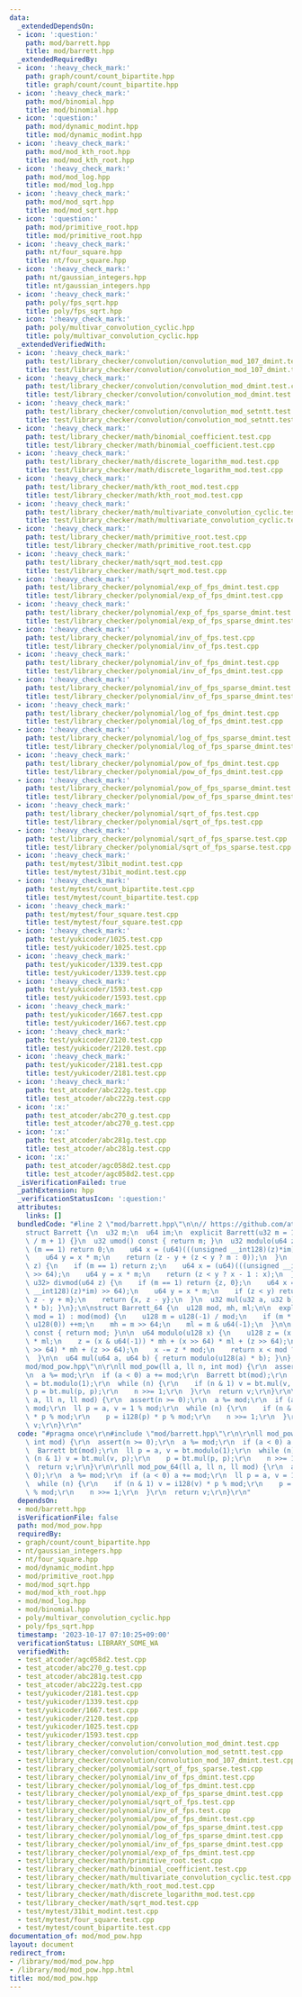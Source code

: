 ```yaml
---
data:
  _extendedDependsOn:
  - icon: ':question:'
    path: mod/barrett.hpp
    title: mod/barrett.hpp
  _extendedRequiredBy:
  - icon: ':heavy_check_mark:'
    path: graph/count/count_bipartite.hpp
    title: graph/count/count_bipartite.hpp
  - icon: ':heavy_check_mark:'
    path: mod/binomial.hpp
    title: mod/binomial.hpp
  - icon: ':question:'
    path: mod/dynamic_modint.hpp
    title: mod/dynamic_modint.hpp
  - icon: ':heavy_check_mark:'
    path: mod/mod_kth_root.hpp
    title: mod/mod_kth_root.hpp
  - icon: ':heavy_check_mark:'
    path: mod/mod_log.hpp
    title: mod/mod_log.hpp
  - icon: ':heavy_check_mark:'
    path: mod/mod_sqrt.hpp
    title: mod/mod_sqrt.hpp
  - icon: ':question:'
    path: mod/primitive_root.hpp
    title: mod/primitive_root.hpp
  - icon: ':heavy_check_mark:'
    path: nt/four_square.hpp
    title: nt/four_square.hpp
  - icon: ':heavy_check_mark:'
    path: nt/gaussian_integers.hpp
    title: nt/gaussian_integers.hpp
  - icon: ':heavy_check_mark:'
    path: poly/fps_sqrt.hpp
    title: poly/fps_sqrt.hpp
  - icon: ':heavy_check_mark:'
    path: poly/multivar_convolution_cyclic.hpp
    title: poly/multivar_convolution_cyclic.hpp
  _extendedVerifiedWith:
  - icon: ':heavy_check_mark:'
    path: test/library_checker/convolution/convolution_mod_107_dmint.test.cpp
    title: test/library_checker/convolution/convolution_mod_107_dmint.test.cpp
  - icon: ':heavy_check_mark:'
    path: test/library_checker/convolution/convolution_mod_dmint.test.cpp
    title: test/library_checker/convolution/convolution_mod_dmint.test.cpp
  - icon: ':heavy_check_mark:'
    path: test/library_checker/convolution/convolution_mod_setntt.test.cpp
    title: test/library_checker/convolution/convolution_mod_setntt.test.cpp
  - icon: ':heavy_check_mark:'
    path: test/library_checker/math/binomial_coefficient.test.cpp
    title: test/library_checker/math/binomial_coefficient.test.cpp
  - icon: ':heavy_check_mark:'
    path: test/library_checker/math/discrete_logarithm_mod.test.cpp
    title: test/library_checker/math/discrete_logarithm_mod.test.cpp
  - icon: ':heavy_check_mark:'
    path: test/library_checker/math/kth_root_mod.test.cpp
    title: test/library_checker/math/kth_root_mod.test.cpp
  - icon: ':heavy_check_mark:'
    path: test/library_checker/math/multivariate_convolution_cyclic.test.cpp
    title: test/library_checker/math/multivariate_convolution_cyclic.test.cpp
  - icon: ':heavy_check_mark:'
    path: test/library_checker/math/primitive_root.test.cpp
    title: test/library_checker/math/primitive_root.test.cpp
  - icon: ':heavy_check_mark:'
    path: test/library_checker/math/sqrt_mod.test.cpp
    title: test/library_checker/math/sqrt_mod.test.cpp
  - icon: ':heavy_check_mark:'
    path: test/library_checker/polynomial/exp_of_fps_dmint.test.cpp
    title: test/library_checker/polynomial/exp_of_fps_dmint.test.cpp
  - icon: ':heavy_check_mark:'
    path: test/library_checker/polynomial/exp_of_fps_sparse_dmint.test.cpp
    title: test/library_checker/polynomial/exp_of_fps_sparse_dmint.test.cpp
  - icon: ':heavy_check_mark:'
    path: test/library_checker/polynomial/inv_of_fps.test.cpp
    title: test/library_checker/polynomial/inv_of_fps.test.cpp
  - icon: ':heavy_check_mark:'
    path: test/library_checker/polynomial/inv_of_fps_dmint.test.cpp
    title: test/library_checker/polynomial/inv_of_fps_dmint.test.cpp
  - icon: ':heavy_check_mark:'
    path: test/library_checker/polynomial/inv_of_fps_sparse_dmint.test.cpp
    title: test/library_checker/polynomial/inv_of_fps_sparse_dmint.test.cpp
  - icon: ':heavy_check_mark:'
    path: test/library_checker/polynomial/log_of_fps_dmint.test.cpp
    title: test/library_checker/polynomial/log_of_fps_dmint.test.cpp
  - icon: ':heavy_check_mark:'
    path: test/library_checker/polynomial/log_of_fps_sparse_dmint.test.cpp
    title: test/library_checker/polynomial/log_of_fps_sparse_dmint.test.cpp
  - icon: ':heavy_check_mark:'
    path: test/library_checker/polynomial/pow_of_fps_dmint.test.cpp
    title: test/library_checker/polynomial/pow_of_fps_dmint.test.cpp
  - icon: ':heavy_check_mark:'
    path: test/library_checker/polynomial/pow_of_fps_sparse_dmint.test.cpp
    title: test/library_checker/polynomial/pow_of_fps_sparse_dmint.test.cpp
  - icon: ':heavy_check_mark:'
    path: test/library_checker/polynomial/sqrt_of_fps.test.cpp
    title: test/library_checker/polynomial/sqrt_of_fps.test.cpp
  - icon: ':heavy_check_mark:'
    path: test/library_checker/polynomial/sqrt_of_fps_sparse.test.cpp
    title: test/library_checker/polynomial/sqrt_of_fps_sparse.test.cpp
  - icon: ':heavy_check_mark:'
    path: test/mytest/31bit_modint.test.cpp
    title: test/mytest/31bit_modint.test.cpp
  - icon: ':heavy_check_mark:'
    path: test/mytest/count_bipartite.test.cpp
    title: test/mytest/count_bipartite.test.cpp
  - icon: ':heavy_check_mark:'
    path: test/mytest/four_square.test.cpp
    title: test/mytest/four_square.test.cpp
  - icon: ':heavy_check_mark:'
    path: test/yukicoder/1025.test.cpp
    title: test/yukicoder/1025.test.cpp
  - icon: ':heavy_check_mark:'
    path: test/yukicoder/1339.test.cpp
    title: test/yukicoder/1339.test.cpp
  - icon: ':heavy_check_mark:'
    path: test/yukicoder/1593.test.cpp
    title: test/yukicoder/1593.test.cpp
  - icon: ':heavy_check_mark:'
    path: test/yukicoder/1667.test.cpp
    title: test/yukicoder/1667.test.cpp
  - icon: ':heavy_check_mark:'
    path: test/yukicoder/2120.test.cpp
    title: test/yukicoder/2120.test.cpp
  - icon: ':heavy_check_mark:'
    path: test/yukicoder/2181.test.cpp
    title: test/yukicoder/2181.test.cpp
  - icon: ':heavy_check_mark:'
    path: test_atcoder/abc222g.test.cpp
    title: test_atcoder/abc222g.test.cpp
  - icon: ':x:'
    path: test_atcoder/abc270_g.test.cpp
    title: test_atcoder/abc270_g.test.cpp
  - icon: ':x:'
    path: test_atcoder/abc281g.test.cpp
    title: test_atcoder/abc281g.test.cpp
  - icon: ':x:'
    path: test_atcoder/agc058d2.test.cpp
    title: test_atcoder/agc058d2.test.cpp
  _isVerificationFailed: true
  _pathExtension: hpp
  _verificationStatusIcon: ':question:'
  attributes:
    links: []
  bundledCode: "#line 2 \"mod/barrett.hpp\"\n\n// https://github.com/atcoder/ac-library/blob/master/atcoder/internal_math.hpp\n\
    struct Barrett {\n  u32 m;\n  u64 im;\n  explicit Barrett(u32 m = 1) : m(m), im(u64(-1)\
    \ / m + 1) {}\n  u32 umod() const { return m; }\n  u32 modulo(u64 z) {\n    if\
    \ (m == 1) return 0;\n    u64 x = (u64)(((unsigned __int128)(z)*im) >> 64);\n\
    \    u64 y = x * m;\n    return (z - y + (z < y ? m : 0));\n  }\n  u64 floor(u64\
    \ z) {\n    if (m == 1) return z;\n    u64 x = (u64)(((unsigned __int128)(z)*im)\
    \ >> 64);\n    u64 y = x * m;\n    return (z < y ? x - 1 : x);\n  }\n  pair<u64,\
    \ u32> divmod(u64 z) {\n    if (m == 1) return {z, 0};\n    u64 x = (u64)(((unsigned\
    \ __int128)(z)*im) >> 64);\n    u64 y = x * m;\n    if (z < y) return {x - 1,\
    \ z - y + m};\n    return {x, z - y};\n  }\n  u32 mul(u32 a, u32 b) { return modulo(u64(a)\
    \ * b); }\n};\n\nstruct Barrett_64 {\n  u128 mod, mh, ml;\n\n  explicit Barrett_64(u64\
    \ mod = 1) : mod(mod) {\n    u128 m = u128(-1) / mod;\n    if (m * mod + mod ==\
    \ u128(0)) ++m;\n    mh = m >> 64;\n    ml = m & u64(-1);\n  }\n\n  u64 umod()\
    \ const { return mod; }\n\n  u64 modulo(u128 x) {\n    u128 z = (x & u64(-1))\
    \ * ml;\n    z = (x & u64(-1)) * mh + (x >> 64) * ml + (z >> 64);\n    z = (x\
    \ >> 64) * mh + (z >> 64);\n    x -= z * mod;\n    return x < mod ? x : x - mod;\n\
    \  }\n\n  u64 mul(u64 a, u64 b) { return modulo(u128(a) * b); }\n};\n#line 3 \"\
    mod/mod_pow.hpp\"\n\r\nll mod_pow(ll a, ll n, int mod) {\r\n  assert(n >= 0);\r\
    \n  a %= mod;\r\n  if (a < 0) a += mod;\r\n  Barrett bt(mod);\r\n  ll p = a, v\
    \ = bt.modulo(1);\r\n  while (n) {\r\n    if (n & 1) v = bt.mul(v, p);\r\n   \
    \ p = bt.mul(p, p);\r\n    n >>= 1;\r\n  }\r\n  return v;\r\n}\r\n\r\nll mod_pow_64(ll\
    \ a, ll n, ll mod) {\r\n  assert(n >= 0);\r\n  a %= mod;\r\n  if (a < 0) a +=\
    \ mod;\r\n  ll p = a, v = 1 % mod;\r\n  while (n) {\r\n    if (n & 1) v = i128(v)\
    \ * p % mod;\r\n    p = i128(p) * p % mod;\r\n    n >>= 1;\r\n  }\r\n  return\
    \ v;\r\n}\r\n"
  code: "#pragma once\r\n#include \"mod/barrett.hpp\"\r\n\r\nll mod_pow(ll a, ll n,\
    \ int mod) {\r\n  assert(n >= 0);\r\n  a %= mod;\r\n  if (a < 0) a += mod;\r\n\
    \  Barrett bt(mod);\r\n  ll p = a, v = bt.modulo(1);\r\n  while (n) {\r\n    if\
    \ (n & 1) v = bt.mul(v, p);\r\n    p = bt.mul(p, p);\r\n    n >>= 1;\r\n  }\r\n\
    \  return v;\r\n}\r\n\r\nll mod_pow_64(ll a, ll n, ll mod) {\r\n  assert(n >=\
    \ 0);\r\n  a %= mod;\r\n  if (a < 0) a += mod;\r\n  ll p = a, v = 1 % mod;\r\n\
    \  while (n) {\r\n    if (n & 1) v = i128(v) * p % mod;\r\n    p = i128(p) * p\
    \ % mod;\r\n    n >>= 1;\r\n  }\r\n  return v;\r\n}\r\n"
  dependsOn:
  - mod/barrett.hpp
  isVerificationFile: false
  path: mod/mod_pow.hpp
  requiredBy:
  - graph/count/count_bipartite.hpp
  - nt/gaussian_integers.hpp
  - nt/four_square.hpp
  - mod/dynamic_modint.hpp
  - mod/primitive_root.hpp
  - mod/mod_sqrt.hpp
  - mod/mod_kth_root.hpp
  - mod/mod_log.hpp
  - mod/binomial.hpp
  - poly/multivar_convolution_cyclic.hpp
  - poly/fps_sqrt.hpp
  timestamp: '2023-10-17 07:10:25+09:00'
  verificationStatus: LIBRARY_SOME_WA
  verifiedWith:
  - test_atcoder/agc058d2.test.cpp
  - test_atcoder/abc270_g.test.cpp
  - test_atcoder/abc281g.test.cpp
  - test_atcoder/abc222g.test.cpp
  - test/yukicoder/2181.test.cpp
  - test/yukicoder/1339.test.cpp
  - test/yukicoder/1667.test.cpp
  - test/yukicoder/2120.test.cpp
  - test/yukicoder/1025.test.cpp
  - test/yukicoder/1593.test.cpp
  - test/library_checker/convolution/convolution_mod_dmint.test.cpp
  - test/library_checker/convolution/convolution_mod_setntt.test.cpp
  - test/library_checker/convolution/convolution_mod_107_dmint.test.cpp
  - test/library_checker/polynomial/sqrt_of_fps_sparse.test.cpp
  - test/library_checker/polynomial/inv_of_fps_dmint.test.cpp
  - test/library_checker/polynomial/log_of_fps_dmint.test.cpp
  - test/library_checker/polynomial/exp_of_fps_sparse_dmint.test.cpp
  - test/library_checker/polynomial/sqrt_of_fps.test.cpp
  - test/library_checker/polynomial/inv_of_fps.test.cpp
  - test/library_checker/polynomial/pow_of_fps_dmint.test.cpp
  - test/library_checker/polynomial/pow_of_fps_sparse_dmint.test.cpp
  - test/library_checker/polynomial/log_of_fps_sparse_dmint.test.cpp
  - test/library_checker/polynomial/inv_of_fps_sparse_dmint.test.cpp
  - test/library_checker/polynomial/exp_of_fps_dmint.test.cpp
  - test/library_checker/math/primitive_root.test.cpp
  - test/library_checker/math/binomial_coefficient.test.cpp
  - test/library_checker/math/multivariate_convolution_cyclic.test.cpp
  - test/library_checker/math/kth_root_mod.test.cpp
  - test/library_checker/math/discrete_logarithm_mod.test.cpp
  - test/library_checker/math/sqrt_mod.test.cpp
  - test/mytest/31bit_modint.test.cpp
  - test/mytest/four_square.test.cpp
  - test/mytest/count_bipartite.test.cpp
documentation_of: mod/mod_pow.hpp
layout: document
redirect_from:
- /library/mod/mod_pow.hpp
- /library/mod/mod_pow.hpp.html
title: mod/mod_pow.hpp
---
```

